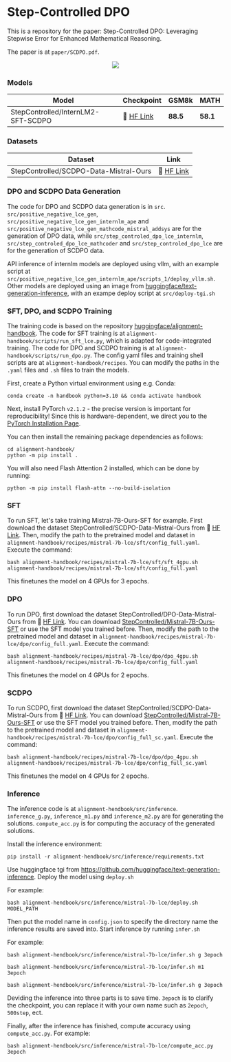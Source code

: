 # Step-Controlled DPO

This is a repository for the paper: Step-Controlled DPO: Leveraging Stepwise Error for Enhanced Mathematical Reasoning.

The paper is at `paper/SCDPO.pdf`.

<p align="center">
  <img src="./images/data.png">
</p>

### Models

| Model | Checkpoint | GSM8k | MATH  |
| ----- |------| ---- |-------|
| StepControlled/InternLM2-SFT-SCDPO | 🤗 <a href="https://huggingface.co/StepControlled/InternLM-20B-SCDPO" target="_blank">HF Link</a>| **88.5**  |  **58.1**	|

### Datasets

| Dataset | Link |
| ----- |------|
| StepControlled/SCDPO-Data-Mistral-Ours | 🤗 <a href="https://huggingface.co/datasets/StepControlled/SCDPO-Data-Mistral-Ours" target="_blank">HF Link</a>| 

### DPO and SCDPO Data Generation

The code for DPO and SCDPO data generation is in `src`. `src/positive_negative_lce_gen`, `src/positive_negative_lce_gen_internlm_ape` and `src/positive_negative_lce_gen_mathcode_mistral_addsys` are for the generation of DPO data, while `src/step_controled_dpo_lce_internlm`, `src/step_controled_dpo_lce_mathcoder` and `src/step_controled_dpo_lce` are for the generation of SCDPO data.

API inference of internlm models are deployed using vllm, with an example script at `src/positive_negative_lce_gen_internlm_ape/scripts_1/deploy_vllm.sh`. Other models are deployed using an image from [huggingface/text-generation-inference](https://github.com/huggingface/text-generation-inference), with an exampe deploy script at `src/deploy-tgi.sh`

### SFT, DPO, and SCDPO Training

The training code is based on the repository [huggingface/alignment-handbook](https://github.com/huggingface/alignment-handbook). The code for SFT training is at `alignment-handbook/scripts/run_sft_lce.py`, which is adapted for code-integrated training. The code for DPO and SCDPO training is at `alignment-handbook/scripts/run_dpo.py`. The config yaml files and training shell scripts are at `alignment-handbook/recipes`. You can modify the paths in the `.yaml` files and `.sh` files to train the models.

First, create a Python virtual environment using e.g. Conda:

```shell
conda create -n handbook python=3.10 && conda activate handbook
```

Next, install PyTorch `v2.1.2` - the precise version is important for reproducibility! Since this is hardware-dependent, we
direct you to the [PyTorch Installation Page](https://pytorch.org/get-started/locally/).

You can then install the remaining package dependencies as follows:

```shell
cd alignment-handbook/
python -m pip install .
```

You will also need Flash Attention 2 installed, which can be done by running:

```shell
python -m pip install flash-attn --no-build-isolation
```

### SFT

To run SFT, let's take training Mistral-7B-Ours-SFT for example. First download the dataset StepControlled/SCDPO-Data-Mistral-Ours from 🤗 <a href="https://huggingface.co/datasets/StepControlled/MATH-GSM8K-Tool-81K" target="_blank">HF Link</a>. Then, modify the path to the pretrained model and dataset in `alignment-handbook/recipes/mistral-7b-lce/sft/config_full.yaml`. Execute the command:

```
bash alignment-handbook/recipes/mistral-7b-lce/sft/sft_4gpu.sh alignment-handbook/recipes/mistral-7b-lce/sft/config_full.yaml
```

This finetunes the model on 4 GPUs for 3 epochs.

### DPO

To run DPO, first download the dataset StepControlled/DPO-Data-Mistral-Ours from 🤗 <a href="https://huggingface.co/datasets/StepControlled/DPO-Data-Mistral-Ours" target="_blank">HF Link</a>. You can download [StepControlled/Mistral-7B-Ours-SFT](https://huggingface.co/StepControlled/Mistral-7B-Ours-SFT) or use the SFT model you trained before. Then, modify the path to the pretrained model and dataset in `alignment-handbook/recipes/mistral-7b-lce/dpo/config_full.yaml`. Execute the command:

```
bash alignment-handbook/recipes/mistral-7b-lce/dpo/dpo_4gpu.sh alignment-handbook/recipes/mistral-7b-lce/dpo/config_full.yaml
```

This finetunes the model on 4 GPUs for 2 epochs.

### SCDPO

To run SCDPO, first download the dataset StepControlled/SCDPO-Data-Mistral-Ours from 🤗 <a href="https://huggingface.co/datasets/StepControlled/SCDPO-Data-Mistral-Ours" target="_blank">HF Link</a>. You can download [StepControlled/Mistral-7B-Ours-SFT](https://huggingface.co/StepControlled/Mistral-7B-Ours-SFT) or use the SFT model you trained before. Then, modify the path to the pretrained model and dataset in `alignment-handbook/recipes/mistral-7b-lce/dpo/config_full_sc.yaml`. Execute the command:

```
bash alignment-handbook/recipes/mistral-7b-lce/dpo/dpo_4gpu.sh alignment-handbook/recipes/mistral-7b-lce/dpo/config_full_sc.yaml
```

This finetunes the model on 4 GPUs for 2 epochs.

### Inference

The inference code is at `alignment-hendbook/src/inference`. `inference_g.py`, `inference_m1.py` and `inference_m2.py` are for generating the solutions. `compute_acc.py` is for computing the accuracy of the generated solutions.

Install the inference environment:

```
pip install -r alignment-hendbook/src/inference/requirements.txt
```

Use huggingface tgi from https://github.com/huggingface/text-generation-inference. Deploy the model using `deploy.sh`

For example:
```
bash alignment-hendbook/src/inference/mistral-7b-lce/deploy.sh MODEL_PATH
```

Then put the model name in `config.json` to specify the directory name the inference results are saved into. Start inference by running `infer.sh`

For example:
```
bash alignment-hendbook/src/inference/mistral-7b-lce/infer.sh g 3epoch

bash alignment-hendbook/src/inference/mistral-7b-lce/infer.sh m1 3epoch

bash alignment-hendbook/src/inference/mistral-7b-lce/infer.sh g 3epoch
```

Deviding the inference into three parts is to save time. `3epoch` is to clarify the checkpoint, you can replace it with your own name such as `2epoch`, `500step`, ect.

Finally, after the inference has finished, compute accuracy using `compute_acc.py`. For example:

```
bash alignment-hendbook/src/inference/mistral-7b-lce/compute_acc.py 3epoch
```

